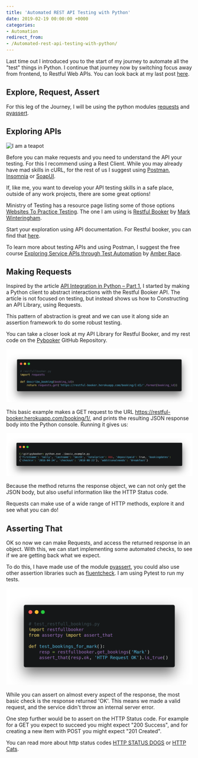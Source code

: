 ```yaml
---
title: 'Automated REST API Testing with Python'
date: 2019-02-19 00:00:00 +0000
categories:
- Automation
redirect_from:
- /Automated-rest-api-testing-with-python/
---
```


Last time out I introduced you to the start of my journey to automate all the "test" things in Python. I continue that journey now by switching focus away from frontend, to Restful Web APIs. You can look back at my last post [here](https://www.dowen.me.uk/posts/how-I-am-learning-to-test-the-internet-with-seleniumbase/ "How I am learning to test The Internet with SeleniumBase").

## Explore, Request, Assert

For this leg of the Journey, I will be using the python modules [requests](https://pypi.org/project/requests/ "Requests: HTTP for Humans") and [pyassert](https://pypi.org/project/pyassert/ "pyassert is an assertion library for the Python programming language.").

## Exploring APIs

![I am a teapot](https://http.cat/418)

Before you can make requests and you need to understand the API your testing. For this I recommend using a Rest Client. While you may already have mad skills in cURL, for the rest of us I suggest using [Postman](https://www.getpostman.com "Postman Simplifies API Development."), [Insomnia](https://insomnia.rest "Insomnia Debug APIs like a human, not a robot Finally, a REST client you'll love") or [SoapUI](https://www.soapui.org "SoapUI The Most Advanced REST & SOAP Testing Tool in the World").

If, like me, you want to develop your API testing skills in a safe place, outside of any work projects, there are some great options!

Ministry of Testing has a resource page listing some of those options [Websites To Practice Testing](https://www.ministryoftesting.com/dojo/lessons/websites-to-practice-testing "Here's a handy list of websites for software testers to practice their testing on that you might find it useful."). The one I am using is [Restful Booker](https://restful-booker.herokuapp.com "An API playground created by Mark Winteringham for those wanting to learn more about API testing and tools") by [Mark Winteringham](https://www.mwtestconsultancy.co.uk "MW Test Consultancy").

Start your exploration using API documentation. For Restful booker, you can find that [here](https://restful-booker.herokuapp.com/apidoc/index.html "API documentation for the playground API restful-booker.").

To learn more about testing APIs and using Postman, I suggest the free course [Exploring Service APIs through Test Automation](https://testautomationu.applitools.com/exploring-service-apis-through-test-automation/ "Exploring Service APIs through Test Automation") by [Amber Race](https://twitter.com/ambertests "Amber Race on Twitter").

## Making Requests

Inspired by the article [API Integration in Python – Part 1](https://realpython.com/api-integration-in-python/ "How to Make Friends and Influence APIs"), I started by making a Python client to abstract interactions with the Restful Booker API. The article is not focused on testing, but instead shows us how to Constructing an API Library, using Requests.

This pattern of abstraction is great and we can use it along side an assertion framework to do some robust testing.

You can take a closer look at my API Library for Restful Booker, and my rest code on the [Pybooker](https://github.com/dowenb/pybooker "Example of making using and testing an API in python") GitHub Repository.

![basic example](../images/basic&#32;example&#32;py.png)

This basic example makes a GET request to the URL <https://restful-booker.herokuapp.com/booking/1/>, and prints the resulting JSON response body into the Python console. Running it gives us:

![example output](../images/basic&#32;exaple&#32;output.png)

Because the method returns the response object, we can not only get the JSON body, but also useful information like the HTTP Status code.

Requests can make use of a wide range of HTTP methods, explore it and see what you can do!

## Asserting That

OK so now we can make Requests, and access the returned response in an object. With this, we can start implementing some automated checks, to see if we are getting back what we expect.

To do this, I have made use of the module [pyassert](https://pypi.org/project/pyassert/ "pyassert is an assertion library for the Python programming language."), you could also use other assertion libraries such as [fluentcheck](https://github.com/csparpa/fluentcheck "Fluent assertions for Python"). I am using Pytest to run my tests.

![Test Restful Booker](../images/test&#32;restful&#32;booker.png)

While you can assert on almost every aspect of the response, the most basic check is the response returned 'OK'. This means we made a valid request, and the service didn't throw an internal server error.

One step further would be to assert on the HTTP Status code. For example for a GET you expect to succeed you might expect "200 Success", and for creating a new item with POST you might expect "201 Created".

You can read more about http status codes [HTTP STATUS DOGS](https://httpstatusdogs.com "Hypertext Transfer Protocol Response status codes. And dogs.") or [HTTP Cats](https://http.cat "HTTP Cats").